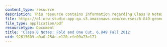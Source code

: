 ```yaml
---
content_type: resource
description: This resource contains information regarding Class 8 Notes, Fall 2012.
file: https://ol-ocw-studio-app-qa.s3.amazonaws.com/courses/6-849-geometric-folding-algorithms-linkages-origami-polyhedra-fall-2012/92615609a0a0254ce120efc09a73e171_MIT6_849F12_C08.pdf
file_type: application/pdf
resourcetype: Document
title: 'Class 8 Notes: Fold and One Cut, 6.849 Fall 2012'
uid: 92615609-a0a0-254c-e120-efc09a73e171
---
```

